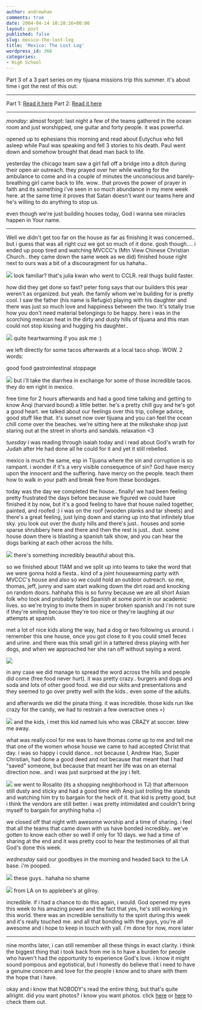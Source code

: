 ```yaml
---
author: andrewhao
comments: true
date: 2004-04-14 10:28:16+00:00
layout: post
published: false
slug: mexico-the-lost-log
title: 'Mexico: The Lost Log'
wordpress_id: 366
categories:
- High School
---
```


Part 3 of a 3 part series on my tijuana missions trip this summer. it's about time i got the rest of this out:



* * *


Part 1: [Read it here](http://blog.g9labs.com/ashheadlines.php?page=full&id=235)
Part 2: [Read it here](http://blog.g9labs.com/ashheadlines.php?page=full&id=242)



* * *


_monday:_
almost forgot: last night a few of the teams gathered in the ocean room and just worshipped, one guitar and forty people. it was powerful.

opened up to ephesians this morning and read about Eutychus who fell asleep while Paul was speaking and fell 3 stories to his death. Paul went down and somehow brought that dead man back to life.

yesterday the chicago team saw a girl fall off a bridge into a ditch during their open air outreach. they prayed over her while waiting for the ambulance to come and in a couple of minutes the unconscious and barely-breathing girl came back to life. wow.. that proves the power of prayer in faith and its something i've seen in so much abundance in my mere week here. at the same time it proves that Satan doesn't want our teams here and he's willing to do anything to stop us.

even though we're just building houses today, God i wanna see miracles happen in Your name.

------------------

Well we didn't get too far on the house as far as finishing it was concerned.. but i guess that was all right cuz we got so much of it done. gosh though.... i ended up poop tired and watching MVCCC's (Mtn View Chinese Christian Church.. they came down the same week as we did) finished house right next to ours was a bit of a discouragment for us hahaha..

![](http://a9.cpimg.com/image/21/AE/32265249-bc65-02000180-.jpg)
look familiar? that's julia kwan who went to CCLR. real thugs build faster.

how did they get done so fast? peter fong says that our builders this year weren't as organized. but yeah. the family whom we're building for is pretty cool. I saw the father (his name is Refugio) playing with his daughter and there was just so much love and happiness between the two. It's totally true how you don't need material belongings to be happy. here i was in the scorching mexican heat in the dirty and dusty hills of tijuana and this man could not stop kissing and hugging his daughter..

![](http://a5.cpimg.com/image/09/AD/32265225-942a-02000180-.jpg)
quite heartwarming if you ask me :)

we left directly for some tacos afterwards at a local taco shop. WOW. 2 words:

good food
gastrointestinal stoppage

![](http://a7.cpimg.com/image/47/AF/32265287-9045-02000180-.jpg)
but i'll take the diarrhea in exchange for some of those incredible tacos. they do em right in mexico.

free time for 2 hours afterwards and had a good time  talking and getting to know Anqi (harvard bound) a little better. he's a pretty chill guy and he's got a good heart. we talked about our feelings over this trip, college advice, good stuff like that. it's sunset now over tijuana and you can feel the ocean chill come over the beaches. we're sitting here at the milkshake shop just staring out at the street in shorts and sandals. relaxation <3

_tuesday_
i was reading through isaiah today and i read about God's wrath for Judah after He had done all he could for it and yet it still rebelled.

mexico is much the same, esp in Tijuana where the sin and corruption is so rampant. i wonder if it's a  very visible consequence of sin? God have mercy upon the innocent and the suffering. have mercy on the people. teach them how to walk in your path and break free from these bondages.

today was the day we completed the house.. finally! we had been feeling pretty frustrated the days before because we figured we could have finished it by now, but it's a good feeling to have that house nailed together, painted, and roofed :) i was on the roof (wooden planks and tar sheets) and there's a great feeling, just lying down and staring up into that infinitely blue sky. you look out over the dusty hills and there's just.. houses and some sparse shrubbery here and there and then the rest is just.. dust. some house down there is blasting a spanish talk show, and you can hear the dogs barking at each other across the hills.

![](http://a0.cpimg.com/image/50/D1/32266320-e3e0-02000180-.jpg)
there's something incredibly beautiful about this.

so we finished about 11AM and we split up into teams to take the word that we were gonna hold a fiesta.. kind of a joint housewarming party with MVCCC's house and also so we could hold an outdoor outreach. so me, thomas, jeff, junny and sam start walking down the dirt road and knocking on random doors. hahhaha this is so funny because we are all short Asian folk who took and probably failed Spanish at some point in our academic lives. so we're trying to invite them in super broken spanish and i'm not sure if they're smiling because they're too nice or they're laughing at our attempts at spanish.

met a lot of nice kids along the way, had a dog or two following us around. i remember this one house, once you got close to it you could smell feces and urine. and there was this small girl in a tattered dress playing with her dogs, and when we approached her she ran off without saying a word.

![](http://a1.cpimg.com/image/D1/BC/32265681-b351-02000180-.jpg)

in any case we did manage to spread the word across the hills and people did come (free food never hurt). it was pretty crazy.. burgers and dogs and soda and lots of other good food. we did our skits and presentations and they seemed to go over pretty well with the kids.. even some of the adults.

and afterwards we did the pinata thing. it was incredible. those kids run like crazy for the candy, we had to restrain a few overactive ones =)

![](http://a2.cpimg.com/image/46/44/31182662-ec78-0200015F-.jpg)
and the kids, i met this kid named luis who was CRAZY at soccer. blew me away.

what was really cool for me was to have thomas come up to me and tell me that one of the women whose house we came to had accepted Christ that day. i was so happy i could dance.. not because I, Andrew Hao, Super Christian, had done a good deed and not because that meant that I had "saved" someone, but because that meant her life was on an eternal direction now.. and i was just surprised at the joy i felt.

![](http://a5.cpimg.com/image/B9/AB/32265145-7e19-02000180-.jpg)
we went to Rosalito (its a shopping neighborhood in TJ) that afternoon still dusty and sticky and had a good time with Anqi just trolling the stands and watching him try to bargain for the heck of it. that kid is pretty good, but i think the vendors are still better. i was pretty intimidated and couldn't bring myself to bargain for anything haha =)


we closed off that night with awesome worship and a time of sharing. i feel that all the teams that came down with us have bonded incredibly.. we've gotten to know each other so well if only for 10 days. we had a time of sharing at the end and it was pretty cool to hear the testimonies of all that God's done this week.

_wednesday_
said our goodbyes in the morning and headed back to the LA base. i'm pooped.

![](http://a0.cpimg.com/image/B2/47/31182770-1f77-0200015F-.jpg)
these guys.. hahaha no shame

![](http://a0.cpimg.com/image/68/B0/32265320-c0ad-02000180-.jpg)
from LA on to applebee's at gilroy.

incredible. if i had a chance to do this again, i would. God opened my eyes this week to his amazing power and the fact that yes, he's still working in this world. there was an incredible sensitivity to the spirit during this week and it's really touched me. and all that bonding with the guys, you're all awesome and i hope to keep in touch with yall. i'm done for now, more later

----------------------------
nine months later, i can still remember all these things in exact clarity. i think the biggest thing that i took back from me is to have a burden for people who haven't had the opportunity to experience God's love. i know it might sound pompous and egotistical, but i honestly do believe that i need to have a genuine concern and love for the people i know and to share with them the hope that i have.

okay and i know that NOBODY's read the entire thing, but that's quite allright. did you want photos? i know you want photos. click [here](http://www.clubphoto.com/_cgi-bin/app.pl/albums/large_image_view?id=2142933&link_code=sa01_17) or [here](http://www.clubphoto.com/_cgi-bin/app.pl/albums/large_image_view?id=2219241&link_code=sa01_17) to check them out.
